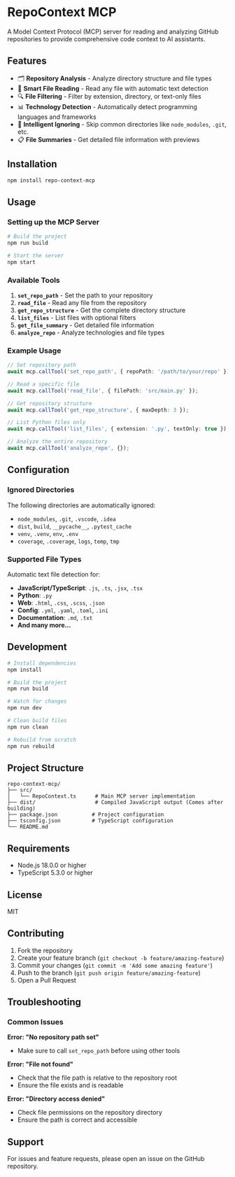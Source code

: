 # RepoContext MCP

A Model Context Protocol (MCP) server for reading and analyzing GitHub repositories to provide comprehensive code context to AI assistants.

## Features

- 🗂️ **Repository Analysis** - Analyze directory structure and file types
- 📁 **Smart File Reading** - Read any file with automatic text detection
- 🔍 **File Filtering** - Filter by extension, directory, or text-only files
- 📊 **Technology Detection** - Automatically detect programming languages and frameworks
- 🚫 **Intelligent Ignoring** - Skip common directories like `node_modules`, `.git`, etc.
- 📋 **File Summaries** - Get detailed file information with previews

## Installation

```bash
npm install repo-context-mcp
```

## Usage

### Setting up the MCP Server

```bash
# Build the project
npm run build

# Start the server
npm start
```

### Available Tools

1. **`set_repo_path`** - Set the path to your repository
2. **`read_file`** - Read any file from the repository
3. **`get_repo_structure`** - Get the complete directory structure
4. **`list_files`** - List files with optional filters
5. **`get_file_summary`** - Get detailed file information
6. **`analyze_repo`** - Analyze technologies and file types

### Example Usage

```typescript
// Set repository path
await mcp.callTool('set_repo_path', { repoPath: '/path/to/your/repo' });

// Read a specific file
await mcp.callTool('read_file', { filePath: 'src/main.py' });

// Get repository structure
await mcp.callTool('get_repo_structure', { maxDepth: 3 });

// List Python files only
await mcp.callTool('list_files', { extension: '.py', textOnly: true });

// Analyze the entire repository
await mcp.callTool('analyze_repo', {});
```

## Configuration

### Ignored Directories
The following directories are automatically ignored:
- `node_modules`, `.git`, `.vscode`, `.idea`
- `dist`, `build`, `__pycache__`, `.pytest_cache`
- `venv`, `.venv`, `env`, `.env`
- `coverage`, `.coverage`, `logs`, `temp`, `tmp`

### Supported File Types
Automatic text file detection for:
- **JavaScript/TypeScript**: `.js`, `.ts`, `.jsx`, `.tsx`
- **Python**: `.py`
- **Web**: `.html`, `.css`, `.scss`, `.json`
- **Config**: `.yml`, `.yaml`, `.toml`, `.ini`
- **Documentation**: `.md`, `.txt`
- **And many more...**

## Development

```bash
# Install dependencies
npm install

# Build the project
npm run build

# Watch for changes
npm run dev

# Clean build files
npm run clean

# Rebuild from scratch
npm run rebuild
```

## Project Structure

```
repo-context-mcp/
├── src/
│   └── RepoContext.ts      # Main MCP server implementation
├── dist/                   # Compiled JavaScript output (Comes after building)
├── package.json           # Project configuration
├── tsconfig.json          # TypeScript configuration
└── README.md             
```

## Requirements

- Node.js 18.0.0 or higher
- TypeScript 5.3.0 or higher

## License

MIT

## Contributing

1. Fork the repository
2. Create your feature branch (`git checkout -b feature/amazing-feature`)
3. Commit your changes (`git commit -m 'Add some amazing feature'`)
4. Push to the branch (`git push origin feature/amazing-feature`)
5. Open a Pull Request

## Troubleshooting

### Common Issues

**Error: "No repository path set"**
- Make sure to call `set_repo_path` before using other tools

**Error: "File not found"**
- Check that the file path is relative to the repository root
- Ensure the file exists and is readable

**Error: "Directory access denied"**
- Check file permissions on the repository directory
- Ensure the path is correct and accessible

## Support

For issues and feature requests, please open an issue on the GitHub repository.